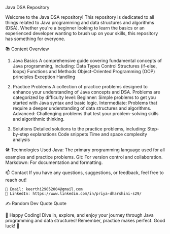 Java DSA Repository

Welcome to the Java DSA repository! This repository is dedicated to all things related to Java programming and data structures and algorithms (DSA). Whether you're a beginner looking to learn the basics or an experienced developer wanting to brush up on your skills, this repository has something for everyone.

📚 Content Overview

1. Java Basics
A comprehensive guide covering fundamental concepts of Java programming, including:
Data Types
Control Structures (if-else, loops)
Functions and Methods
Object-Oriented Programming (OOP) principles
Exception Handling

2. Practice Problems
A collection of practice problems designed to enhance your understanding of Java concepts and DSA. Problems are categorized by difficulty level:
Beginner: Simple problems to get you started with Java syntax and basic logic.
Intermediate: Problems that require a deeper understanding of data structures and algorithms.
Advanced: Challenging problems that test your problem-solving skills and algorithmic thinking.

3. Solutions
Detailed solutions to the practice problems, including:
Step-by-step explanations
Code snippets
Time and space complexity analysis


🛠️ Technologies Used
    Java: The primary programming language used for all examples and practice problems.
    Git: For version control and collaboration.
    Markdown: For documentation and formatting.

📫 Contact
    If you have any questions, suggestions, or feedback, feel free to reach out!

    📧 Email: keerthi29052004@gmail.com
    💼 LinkedIn: https://www.linkedin.com/in/priya-dharshini-s29/

✍️ Random Dev Quote
Quote

🎉 Happy Coding!
Dive in, explore, and enjoy your journey through Java programming and data structures! Remember, practice makes perfect. Good luck! 🚀
